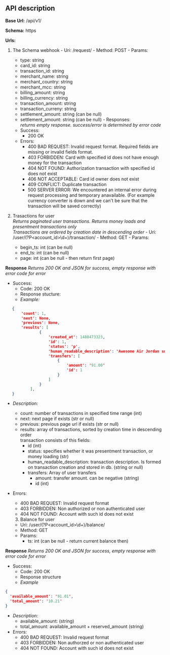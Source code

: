 ## API description

**Base Url:** /api/v1/

**Schema:** https

**Urls:** 
  1. The Schema webhook
    - Uri:    /request/
    - Method: POST
    - Params:
       - type: string
       - card_id: string
       - transaction_id: string
       - merchant_name: string
       - merchant_country: string
       - merchant_mcc: string
       - billing_amount: string
       - billing_currency: string
       - transaction_amount: string
       - transaction_curreny: string
       - settlement_amount: string (can be null)
       - settlement_amount: string (can be null)
    - Responses:  
      *returns empty response. success/error is determined by error code*
      - Success:
        - 200 OK
      - Errors:
        - 400 BAD REQUEST: Invalid request format. Required fields are missing or invalid fields format.
        - 403 FORBIDDEN: Card with specified id does not have enough money for the transaction
        - 404 NOT FOUND: Authorization transaction with specified id does not exist
        - 406 NOT ACCEPTABLE: Card id owner does not exist
        - 409 CONFLICT: Duplicate transaction
        - 500 SERVER ERROR: We encountered an internal error during request processing and temporary anavailable. 
        (For example currency converter is down and we can't be sure that the transaction will be saved correctly)

  2. Trasactions for user  
    *Returns paginated user transactions. Returns money loads and presentment transactions only*  
    *Transactions are ordered by creation date in descending order*
    - Uri:    /user/(?P\<account_id\>\d+)/transaction/
    - Method: GET
    - Params:
      - begin_ts: int (can be null)
      - end_ts: int (can be null)
      - page: int (can be null - then return first page)

**Response**
*Returns 200 OK and JSON for success, empty response with error code for error*
- Success:
  - Code: 200 OK
  - Response stucture:
  - *Example:*
 ```json
    {
        'count': 1,
        'next': None,
        'previous': None,
        'results': [
                {
                    'created_at': 1488473323,
                    'id': 1,
                    'status': 'p',
                    'human_readable_description': 'Awesome Air Jordan sneakers.',
                    'transfers': [
                        {
                            'amount': '91.00'
                            'id': 1
                        }
                    ]
                }
            ],
    }
```
  - *Description:*
      - count: number of transactions in specified time range (int)
      - next: next page if exists (str or null)
      - previous: previous page url if exists (str or null)
      - results: array of transactions, sorted by creation time in descending order  
        transaction consists of this fields:
          - id (int)
          - status: specifies whether it was presentment transaction, or money loading (str)
          - human_readable_description: transaction description. Is formed on transaction creation and stored in db. (string or null)
          - transfers: Array of user transfers
            - amount: transfer amount. can be negative (string)
            - id (int)

- Errors:
  - 400 BAD REQUEST: Invalid request format
  - 403 FORBIDDEN: Non authorized or non authenticated user
  - 404 NOT FOUND: Account with such id does not exist  

  3. Balance for user
    - Uri:    /user/(?P\<account_id\>\d+)/balance/
    - Method: GET
    - Params: 
      - ts: int (can be null - return current balance then)

**Response**
*Returns 200 OK and JSON for success, empty response with error code for error*
- Success:
  - Code: 200 OK
  - Response structure
  - *Example*
```json
{
  'available_amount': '91.01',
  'total_amount': '10.21'
}
```
  - *Description:*
      - available_amount: (string)
      - total_amount: available_amount + reserved_amount (string)
- Errors:
  - 400 BAD REQUEST: Invalid request format
  - 403 FORBIDDEN: Non authorzed or non authenticated user
  - 404 NOT FOUND: Account with such id does not exist

